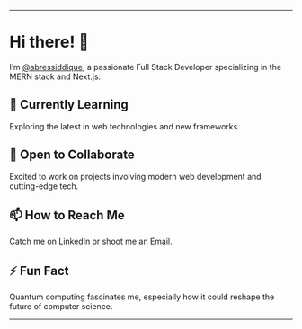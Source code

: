 
---

# Hi there! 👋

I’m [@abressiddique](https://portfolio-website-git-master-abressiddiques-projects.vercel.app/), a passionate Full Stack Developer specializing in the MERN stack and Next.js.



## 🌱 Currently Learning
Exploring the latest in web technologies and new frameworks.

## 💞️ Open to Collaborate
Excited to work on projects involving modern web development and cutting-edge tech.

## 📫 How to Reach Me
Catch me on [LinkedIn](https://www.linkedin.com/in/abressiddique) or shoot me an [Email](mailto:abressiddique@gmail.com).

## ⚡ Fun Fact
Quantum computing fascinates me, especially how it could reshape the future of computer science.

---

